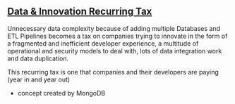 ## [Data & Innovation Recurring Tax](https://www.mongodb.com/resources/solutions/use-cases/innovation-tax)
Unnecessary data complexity because of adding multiple Databases and ETL Pipelines becomes a tax on companies trying to innovate in the form of a fragmented and inefficient developer experience, a multitude of operational and security models to deal with, lots of data integration work and data duplication.

This recurring tax is one that companies and their developers are paying (year in and year out)

- concept created by MongoDB
